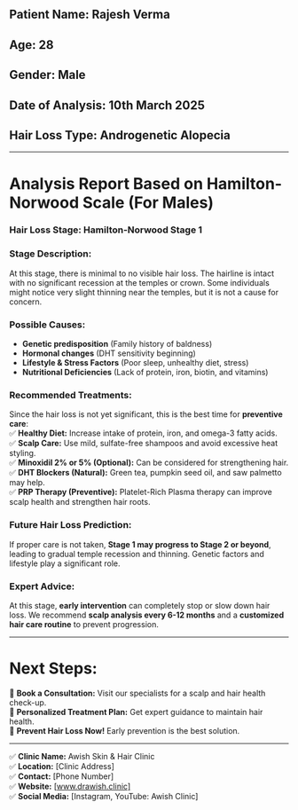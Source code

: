 ## **Patient Name:** Rajesh Verma  
## **Age:** 28  
## **Gender:** Male  
## **Date of Analysis:** 10th March 2025  
## **Hair Loss Type:** Androgenetic Alopecia  

---

# **Analysis Report Based on Hamilton-Norwood Scale (For Males)**  

### **Hair Loss Stage: Hamilton-Norwood Stage 1**  

### **Stage Description:**  
At this stage, there is minimal to no visible hair loss. The hairline is intact with no significant recession at the temples or crown. Some individuals might notice very slight thinning near the temples, but it is not a cause for concern.  

### **Possible Causes:**  
- **Genetic predisposition** (Family history of baldness)  
- **Hormonal changes** (DHT sensitivity beginning)  
- **Lifestyle & Stress Factors** (Poor sleep, unhealthy diet, stress)  
- **Nutritional Deficiencies** (Lack of protein, iron, biotin, and vitamins)  

### **Recommended Treatments:**  
Since the hair loss is not yet significant, this is the best time for **preventive care**:  
✅ **Healthy Diet:** Increase intake of protein, iron, and omega-3 fatty acids.  
✅ **Scalp Care:** Use mild, sulfate-free shampoos and avoid excessive heat styling.  
✅ **Minoxidil 2% or 5% (Optional):** Can be considered for strengthening hair.  
✅ **DHT Blockers (Natural):** Green tea, pumpkin seed oil, and saw palmetto may help.  
✅ **PRP Therapy (Preventive):** Platelet-Rich Plasma therapy can improve scalp health and strengthen hair roots.  

### **Future Hair Loss Prediction:**  
If proper care is not taken, **Stage 1 may progress to Stage 2 or beyond**, leading to gradual temple recession and thinning. Genetic factors and lifestyle play a significant role.  

### **Expert Advice:**  
At this stage, **early intervention** can completely stop or slow down hair loss. We recommend **scalp analysis every 6-12 months** and a **customized hair care routine** to prevent progression.  

---

# **Next Steps:**  
📍 **Book a Consultation:** Visit our specialists for a scalp and hair health check-up.  
📍 **Personalized Treatment Plan:** Get expert guidance to maintain hair health.  
📍 **Prevent Hair Loss Now!** Early prevention is the best solution.  

---

✅ **Clinic Name:** Awish Skin & Hair Clinic  
✅ **Location:** [Clinic Address]  
✅ **Contact:** [Phone Number]  
✅ **Website:** [www.drawish.clinic]  
✅ **Social Media:** [Instagram, YouTube: Awish Clinic]